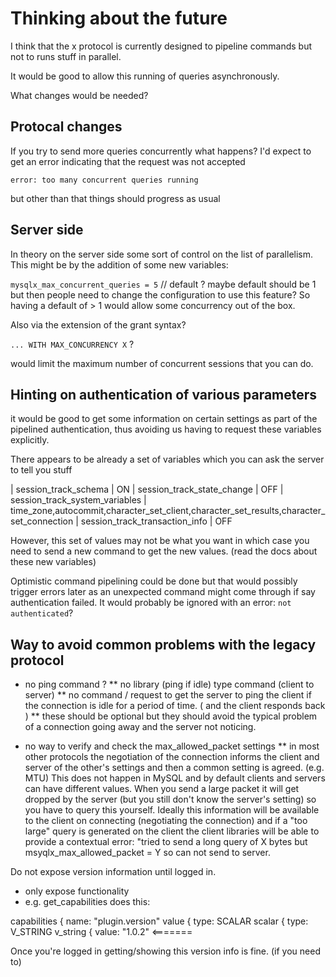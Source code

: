 # Thinking about the future

I think that the x protocol is currently designed to pipeline commands
but not to runs stuff in parallel.

It would be good to allow this running of queries asynchronously.

What changes would be needed?

## Protocal changes

If you try to send more queries concurrently what happens?
I'd expect to get an error indicating that the request was not accepted

`error: too many concurrent queries running`

but other than that things should progress as usual

## Server side

In theory on the server side some sort of control on the list of parallelism.
This might be by the addition of some new variables:

`mysqlx_max_concurrent_queries = 5` // default ? maybe default should be 1 but then
people need to change the configuration to use this feature? So having a default
of > 1 would allow some concurrency out of the box.

Also via the extension of the grant syntax?

`... WITH MAX_CONCURRENCY X` ?

would limit the maximum number of concurrent sessions that you can do.


## Hinting on authentication of various parameters

it would be good to get some information on certain settings as part of the 
pipelined authentication, thus avoiding us having to request these variables
explicitly.


There appears to be already a set of variables which you can ask the server to tell you stuff

| session_track_schema | ON
| session_track_state_change | OFF
| session_track_system_variables | time_zone,autocommit,character_set_client,character_set_results,character_set_connection
| session_track_transaction_info | OFF

However, this set of values may not be what you want in which case you need to send a new command to get the new values.
(read the docs about these new variables)




Optimistic command pipelining could be done but that would possibly trigger
errors later as an unexpected command might come through if say authentication
failed. It would probably be ignored with an error: `not authenticated`?

## Way to avoid common problems with the legacy protocol

* no ping command ?
** no library (ping if idle) type command (client to server)
** no command / request to get the server to ping the client if the connection is idle for a period of time.
( and the client responds back )
** these should be optional but they should avoid the typical problem of a connection going away
and the server not noticing.

* no way to verify and check the max_allowed_packet settings
** in most other protocols the negotiation of the connection informs the client and server of the other's 
settings and then a common setting is agreed. (e.g. MTU) This does not happen in MySQL and by default
clients and servers can have different values. When you send a large packet it will get dropped by the
server (but you still don't know the server's setting) so you have to query this yourself.  Ideally
this information will be available to the client on connecting  (negotiating the connection) and if
a "too large" query is generated on the client the client libraries will be able to provide a 
contextual error: "tried to send a long query of X bytes but msyqlx_max_allowed_packet = Y so can
not send to server.




Do not expose version  information until logged in.
- only expose functionality
- e.g. get_capabilities does this:

capabilities {
  name: "plugin.version"
  value {
    type: SCALAR
    scalar {
      type: V_STRING
      v_string {
        value: "1.0.2"   <=======

Once you're logged in getting/showing this version info is fine. (if you need to)
